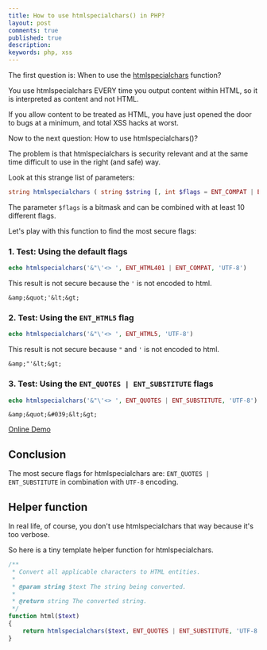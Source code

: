 ```yaml
---
title: How to use htmlspecialchars() in PHP?
layout: post
comments: true
published: true
description: 
keywords: php, xss
---
```


The first question is: When to use the [htmlspecialchars](https://php.net/manual/en/function.htmlspecialchars.php) function?

You use htmlspecialchars EVERY time you output content within HTML, 
so it is interpreted as content and not HTML.

If you allow content to be treated as HTML, you have just opened 
the door to bugs at a minimum, and total XSS hacks at worst.

Now to the next question: How to use htmlspecialchars()?

The problem is that htmlspecialchars is security relevant and at 
the same time difficult to use in the right (and safe) way.

Look at this strange list of parameters:

```php
string htmlspecialchars ( string $string [, int $flags = ENT_COMPAT | ENT_HTML401 [, string $encoding = ini_get("default_charset") [, bool $double_encode = TRUE ]]] )
```

The parameter `$flags` is a bitmask and can be combined with at least 10 different flags.

Let's play with this function to find the most secure flags:

### 1. Test: Using the default flags 

```php
echo htmlspecialchars('&"\'<> ', ENT_HTML401 | ENT_COMPAT, 'UTF-8')
```

This result is not secure because the `'` is not encoded to html.

```
&amp;&quot;'&lt;&gt; 
```

### 2. Test: Using the `ENT_HTML5` flag

```php
echo htmlspecialchars('&"\'<> ', ENT_HTML5, 'UTF-8')
```

This result is not secure because `"` and `'` is not encoded to html.

```
&amp;"'&lt;&gt; 
```


### 3. Test: Using the `ENT_QUOTES | ENT_SUBSTITUTE` flags

```php
echo htmlspecialchars('&"\'<> ', ENT_QUOTES | ENT_SUBSTITUTE, 'UTF-8')
```

```
&amp;&quot;&#039;&lt;&gt; 
```

[Online Demo](https://3v4l.org/PvRtm)

## Conclusion

The most secure flags for htmlspecialchars are: `ENT_QUOTES | ENT_SUBSTITUTE` in combination with `UTF-8` encoding.

## Helper function

In real life, of course, you don't use htmlspecialchars that way because it's too verbose.

So here is a tiny template helper function for htmlspecialchars.

```php
/**
 * Convert all applicable characters to HTML entities.
 *
 * @param string $text The string being converted.
 *
 * @return string The converted string.
 */
function html($text)
{
    return htmlspecialchars($text, ENT_QUOTES | ENT_SUBSTITUTE, 'UTF-8');
}
```